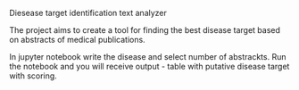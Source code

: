 Diesease target identification text analyzer

The project aims to create a tool for finding the best disease target based on abstracts of medical publications.

In jupyter notebook write the disease and select number of abstrackts. Run the notebook and  you will receive output - table with putative disease target with scoring.

